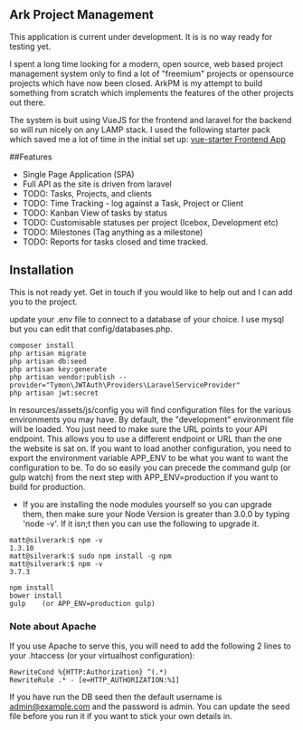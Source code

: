 ## Ark Project Management

This application is current under development. It is is no way ready for testing yet.

I spent a long time looking for a modern, open source, web based project management system only to find a lot of "freemium" projects or opensource projects which have now been closed. ArkPM is my attempt to build something from scratch which implements the features of the other projects out there.

The system is buit using VueJS for the frontend and laravel for the backend so will run nicely on any LAMP stack. I used the following starter pack which saved me a lot of time in the initial set up:
[vue-starter Frontend App](https://github.com/layer7be/vue-starter)

##Features

* Single Page Application (SPA)
* Full API as the site is driven from laravel
* TODO: Tasks, Projects, and clients
* TODO: Time Tracking - log against a Task, Project or Client
* TODO: Kanban View of tasks by status
* TODO: Customisable statuses per project (Icebox, Development etc)
* TODO: Milestones (Tag anything as a milestone)
* TODO: Reports for tasks closed and time tracked.

## Installation

This is not ready yet. Get in touch if you would like to help out and I can add you to the project.

update your .env file to connect to a database of your choice. I use mysql but you can edit that config/databases.php.

```
composer install
php artisan migrate
php artisan db:seed
php artisan key:generate
php artisan vendor:publish --provider="Tymon\JWTAuth\Providers\LaravelServiceProvider"
php artisan jwt:secret
```

In resources/assets/js/config you will find configuration files for the various environments you may have. By default, the "development" environment file will be loaded. You just need to make sure the URL points to your API endpoint. This allows you to use a different endpoint or URL than the one the website is sat on. If you want to load another configuration, you need to export the environment variable APP_ENV to be what you want to want the configuration to be. To do so easily you can precede the command gulp (or gulp watch) from the next step with APP_ENV=production if you want to build for production.

* If you are installing the node modules yourself so you can upgrade them, then make sure your Node Version is greater than 3.0.0 by typing 'node -v'. If it isn;t then you can use the following to upgrade it.
```
matt@silverark:$ npm -v
1.3.10
matt@silverark:$ sudo npm install -g npm
matt@silverark:$ npm -v
3.7.3
```

```
npm install
bower install
gulp    (or APP_ENV=production gulp)

```

### Note about Apache
If you use Apache to serve this, you will need to add the following 2 lines to your .htaccess (or your virtualhost configuration):
```
RewriteCond %{HTTP:Authorization} ^(.*)
RewriteRule .* - [e=HTTP_AUTHORIZATION:%1]
```

If you have run the DB seed then the default username is admin@example.com and the password is admin. You can update the seed file before you run it if you want to stick your own details in.

